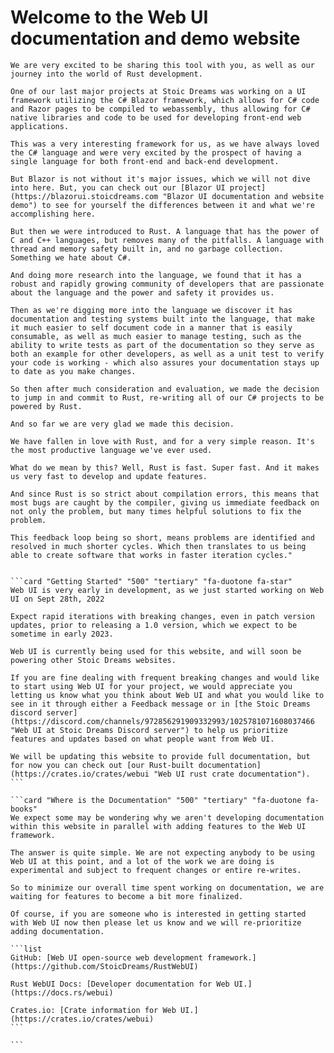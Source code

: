 # Welcome to the Web UI documentation and demo website

```SideImage "right" "https://cdn.myfi.ws/v/Vecteezy/cartoon-style-cloud-storage-data-processing-message.svg"
We are very excited to be sharing this tool with you, as well as our journey into the world of Rust development.

One of our last major projects at Stoic Dreams was working on a UI framework utilizing the C# Blazor framework, which allows for C# code and Razor pages to be compiled to webassembly, thus allowing for C# native libraries and code to be used for developing front-end web applications.

This was a very interesting framework for us, as we have always loved the C# language and were very excited by the prospect of having a single language for both front-end and back-end development.

But Blazor is not without it's major issues, which we will not dive into here. But, you can check out our [Blazor UI project](https://blazorui.stoicdreams.com "Blazor UI documentation and website demo") to see for yourself the differences between it and what we're accomplishing here.
```

```SideImage "left" "https://cdn.myfi.ws/v/Vecteezy/online-big-data-courses-illustration-exclusive-design.svg"
But then we were introduced to Rust. A language that has the power of C and C++ languages, but removes many of the pitfalls. A language with thread and memory safety built in, and no garbage collection. Something we hate about C#.

And doing more research into the language, we found that it has a robust and rapidly growing community of developers that are passionate about the language and the power and safety it provides us.

Then as we're digging more into the language we discover it has documentation and testing systems built into the language, that make it much easier to self document code in a manner that is easily consumable, as well as much easier to manage testing, such as the ability to write tests as part of the documentation so they serve as both an example for other developers, as well as a unit test to verify your code is working - which also assures your documentation stays up to date as you make changes.
```

```SideImage "right" "https://cdn.myfi.ws/v/Vecteezy/filling-completed-not-completed-marking-important-dates-and.svg"
So then after much consideration and evaluation, we made the decision to jump in and commit to Rust, re-writing all of our C# projects to be powered by Rust.

And so far we are very glad we made this decision.

We have fallen in love with Rust, and for a very simple reason. It's the most productive language we've ever used.

What do we mean by this? Well, Rust is fast. Super fast. And it makes us very fast to develop and update features.

And since Rust is so strict about compilation errors, this means that most bugs are caught by the compiler, giving us immediate feedback on not only the problem, but many times helpful solutions to fix the problem.

This feedback loop being so short, means problems are identified and resolved in much shorter cycles. Which then translates to us being able to create software that works in faster iteration cycles."
```

````cards

```card "Getting Started" "500" "tertiary" "fa-duotone fa-star"
Web UI is very early in development, as we just started working on Web UI on Sept 28th, 2022

Expect rapid iterations with breaking changes, even in patch version updates, prior to releasing a 1.0 version, which we expect to be sometime in early 2023.

Web UI is currently being used for this website, and will soon be powering other Stoic Dreams websites.

If you are fine dealing with frequent breaking changes and would like to start using Web UI for your project, we would appreciate you letting us know what you think about Web UI and what you would like to see in it through either a Feedback message or in [the Stoic Dreams discord server](https://discord.com/channels/972856291909332993/1025781071608037466 "Web UI at Stoic Dreams Discord server") to help us prioritize features and updates based on what people want from Web UI.

We will be updating this website to provide full documentation, but for now you can check out [our Rust-built documentation](https://crates.io/crates/webui "Web UI rust crate documentation").
```

```card "Where is the Documentation" "500" "tertiary" "fa-duotone fa-books"
We expect some may be wondering why we aren't developing documentation within this website in parallel with adding features to the Web UI framework.

The answer is quite simple. We are not expecting anybody to be using Web UI at this point, and a lot of the work we are doing is experimental and subject to frequent changes or entire re-writes.

So to minimize our overall time spent working on documentation, we are waiting for features to become a bit more finalized.

Of course, if you are someone who is interested in getting started with Web UI now then please let us know and we will re-prioritize adding documentation.

```list
GitHub: [Web UI open-source web development framework.](https://github.com/StoicDreams/RustWebUI)

Rust WebUI Docs: [Developer documentation for Web UI.](https://docs.rs/webui)

Crates.io: [Crate information for Web UI.](https://crates.io/crates/webui)
```

```

````
